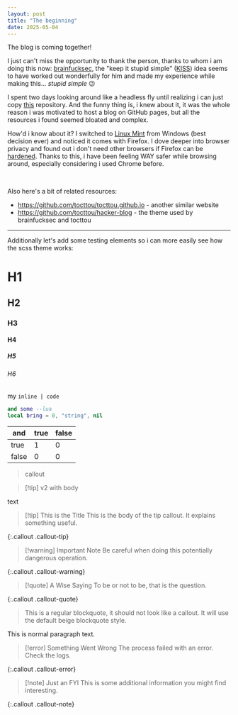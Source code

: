 ```yaml
---
layout: post
title: "The beginning"
date: 2025-05-04
---
```


The blog is coming together!

I just can't miss the opportunity to thank the person, thanks to whom i am doing this now: [brainfucksec](https://brainfucksec.github.io/), the "keep it stupid simple" ([KISS](https://brainfucksec.github.io/android-foss-apps-list-2025#introduction)) idea seems to have worked out wonderfully for him and made my experience while making this... *stupid simple* 😉

I spent two days looking around like a headless fly until realizing i can just copy [this](https://github.com/brainfucksec/brainfucksec.github.io) repository. And the funny thing is, i knew about it, it was the whole reason i was motivated to host a blog on GitHub pages, but all the resources i found seemed bloated and complex.

How'd i know about it? I switched to [Linux Mint](https://www.linuxmint.com/) from Windows (best decision ever) and noticed it comes with Firefox. I dove deeper into browser privacy and found out i don't need other browsers if Firefox can be [hardened](https://brainfucksec.github.io/firefox-hardening-guide-2024). Thanks to this, i have been feeling WAY safer while browsing around, especially considering i used Chrome before.

<br>

Also here's a bit of related resources:
- <https://github.com/tocttou/tocttou.github.io> - another similar website
- <https://github.com/tocttou/hacker-blog> - the theme used by brainfucksec and tocttou

---

Additionally let's add some testing elements so i can more easily see how the scss theme works:
# H1
## H2
### H3
#### H4
##### H5
###### H6
my `inline | code`
```lua
and some --lua
local bring = 0, "string", nil
```

| and   | true | false |
| ----- | ---- | ----- |
| true  | 1    | 0     |
| false | 0    | 0     |

>callout

>[!tip] v2
>with
body

text

> [!tip] This is the Title
> This is the body of the tip callout. It explains something useful.

{:.callout .callout-tip}

> [!warning] Important Note
> Be careful when doing this potentially dangerous operation.

{:.callout .callout-warning}

> [!quote] A Wise Saying
> To be or not to be, that is the question.

{:.callout .callout-quote}

> This is a regular blockquote, it should not look like a callout.
> It will use the default beige blockquote style.

This is normal paragraph text.

> [!error] Something Went Wrong
> The process failed with an error. Check the logs.

{:.callout .callout-error}

> [!note] Just an FYI
> This is some additional information you might find interesting.

{:.callout .callout-note}
